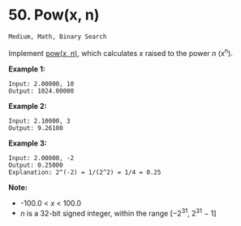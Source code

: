# 50. Pow(x, n)

```Medium, Math, Binary Search```

Implement [pow(*x*, *n*)](http://www.cplusplus.com/reference/valarray/pow/), which calculates *x* raised to the power *n* (x<sup>n</sup>).

**Example 1:**

```
Input: 2.00000, 10
Output: 1024.00000
```

**Example 2:**

```
Input: 2.10000, 3
Output: 9.26100
```

**Example 3:**

```
Input: 2.00000, -2
Output: 0.25000
Explanation: 2^(-2) = 1/(2^2) = 1/4 = 0.25
```

**Note:**

- -100.0 < *x* < 100.0
- *n* is a 32-bit signed integer, within the range [−2<sup>31</sup>, 2<sup>31</sup> − 1]

